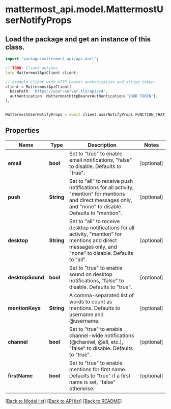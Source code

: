 # mattermost_api.model.MattermostUserNotifyProps

## Load the package and get an instance of this class.
```dart
import 'package:mattermost_api/api.dart';

// TODO: Client options
late MattermostApiClient client;

// example client with HTTP Bearer authorization and string token:
client = MattermostApiClient(
  basePath: 'https://your-server.tld/api/v4',
  authentication: MattermostHttpBearerAuthentication('YOUR TOKEN'),
);


MattermostUserNotifyProps = await client.userNotifyProps.FUNCTION_THAT_RETURNS_THIS_CLASS();

```

## Properties
Name | Type | Description | Notes
------------ | ------------- | ------------- | -------------
**email** | **bool** | Set to \"true\" to enable email notifications, \"false\" to disable. Defaults to \"true\". | [optional] 
**push** | **String** | Set to \"all\" to receive push notifications for all activity, \"mention\" for mentions and direct messages only, and \"none\" to disable. Defaults to \"mention\". | [optional] 
**desktop** | **String** | Set to \"all\" to receive desktop notifications for all activity, \"mention\" for mentions and direct messages only, and \"none\" to disable. Defaults to \"all\". | [optional] 
**desktopSound** | **bool** | Set to \"true\" to enable sound on desktop notifications, \"false\" to disable. Defaults to \"true\". | [optional] 
**mentionKeys** | **String** | A comma-separated list of words to count as mentions. Defaults to username and @username. | [optional] 
**channel** | **bool** | Set to \"true\" to enable channel-wide notifications (@channel, @all, etc.), \"false\" to disable. Defaults to \"true\". | [optional] 
**firstName** | **bool** | Set to \"true\" to enable mentions for first name. Defaults to \"true\" if a first name is set, \"false\" otherwise. | [optional] 

[[Back to Model list]](../GENERATED_README.md#documentation-for-models) [[Back to API list]](../GENERATED_README.md#documentation-for-api-endpoints) [[Back to README]](../GENERATED_README.md)


